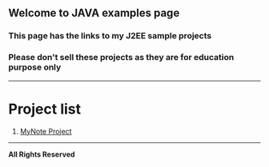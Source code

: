 ## Welcome to JAVA examples page
### This page has the links to my J2EE sample projects
### Please don't sell these projects as they are for education purpose only

---
# Project list

1. [MyNote Project](/mynote)


---

**All Rights Reserved**

